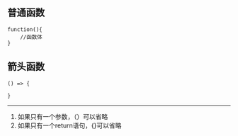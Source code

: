 ##    普通函数
```
function(){
    //函数体
}
```
##    箭头函数
```
() => {

}
```
***
1.  如果只有一个参数，（）可以省略
2.  如果只有一个return语句，{}可以省略
